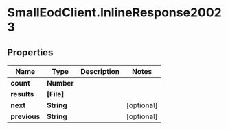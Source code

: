 # SmallEodClient.InlineResponse20023

## Properties

Name | Type | Description | Notes
------------ | ------------- | ------------- | -------------
**count** | **Number** |  | 
**results** | **[File]** |  | 
**next** | **String** |  | [optional] 
**previous** | **String** |  | [optional] 


